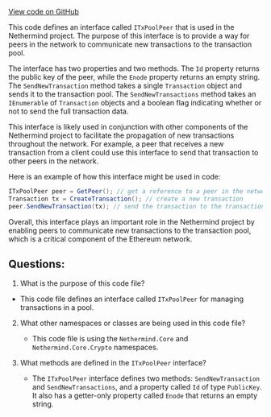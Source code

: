 [View code on GitHub](https://github.com/nethermindeth/nethermind/Nethermind.TxPool/ITxPoolPeer.cs)

This code defines an interface called `ITxPoolPeer` that is used in the Nethermind project. The purpose of this interface is to provide a way for peers in the network to communicate new transactions to the transaction pool. 

The interface has two properties and two methods. The `Id` property returns the public key of the peer, while the `Enode` property returns an empty string. The `SendNewTransaction` method takes a single `Transaction` object and sends it to the transaction pool. The `SendNewTransactions` method takes an `IEnumerable` of `Transaction` objects and a boolean flag indicating whether or not to send the full transaction data. 

This interface is likely used in conjunction with other components of the Nethermind project to facilitate the propagation of new transactions throughout the network. For example, a peer that receives a new transaction from a client could use this interface to send that transaction to other peers in the network. 

Here is an example of how this interface might be used in code:

```csharp
ITxPoolPeer peer = GetPeer(); // get a reference to a peer in the network
Transaction tx = CreateTransaction(); // create a new transaction
peer.SendNewTransaction(tx); // send the transaction to the transaction pool
```

Overall, this interface plays an important role in the Nethermind project by enabling peers to communicate new transactions to the transaction pool, which is a critical component of the Ethereum network.
## Questions: 
 1. What is the purpose of this code file?
   - This code file defines an interface called `ITxPoolPeer` for managing transactions in a pool.

2. What other namespaces or classes are being used in this code file?
   - This code file is using the `Nethermind.Core` and `Nethermind.Core.Crypto` namespaces.

3. What methods are defined in the `ITxPoolPeer` interface?
   - The `ITxPoolPeer` interface defines two methods: `SendNewTransaction` and `SendNewTransactions`, and a property called `Id` of type `PublicKey`. It also has a getter-only property called `Enode` that returns an empty string.